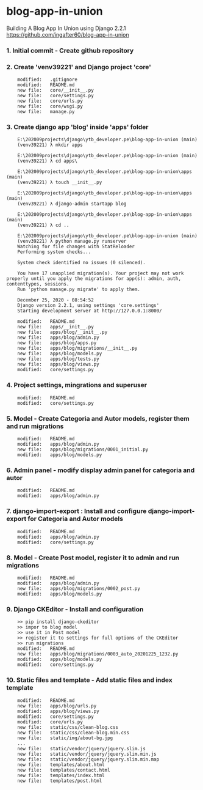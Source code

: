 # blog-app-in-union
Building A Blog App In Union using Django 2.2.1
https://github.com/ingafter60/blog-app-in-union

### 1. Initial commit - Create github repository

### 2. Create 'venv39221' and Django project 'core'

        modified:   .gitignore
        modified:   README.md
        new file:   core/__init__.py
        new file:   core/settings.py
        new file:   core/urls.py
        new file:   core/wsgi.py
        new file:   manage.py

### 3. Create django app 'blog' inside 'apps' folder

		E:\202009projects\django\ytb_developer.pe\blog-app-in-union (main)
		(venv39221) λ mkdir apps
		
		E:\202009projects\django\ytb_developer.pe\blog-app-in-union (main)
		(venv39221) λ cd apps\

		E:\202009projects\django\ytb_developer.pe\blog-app-in-union\apps (main)
		(venv39221) λ touch __init__.py

		E:\202009projects\django\ytb_developer.pe\blog-app-in-union\apps (main)
		(venv39221) λ django-admin startapp blog

		E:\202009projects\django\ytb_developer.pe\blog-app-in-union\apps (main)
		(venv39221) λ cd ..

		E:\202009projects\django\ytb_developer.pe\blog-app-in-union (main)
		(venv39221) λ python manage.py runserver
		Watching for file changes with StatReloader
		Performing system checks...

		System check identified no issues (0 silenced).

		You have 17 unapplied migration(s). Your project may not work properly until you apply the migrations for app(s): admin, auth, contenttypes, sessions.
		Run 'python manage.py migrate' to apply them.

		December 25, 2020 - 08:54:52
		Django version 2.2.1, using settings 'core.settings'
		Starting development server at http://127.0.0.1:8000/

        modified:   README.md
        new file:   apps/__init__.py
        new file:   apps/blog/__init__.py
        new file:   apps/blog/admin.py
        new file:   apps/blog/apps.py
        new file:   apps/blog/migrations/__init__.py
        new file:   apps/blog/models.py
        new file:   apps/blog/tests.py
        new file:   apps/blog/views.py
        modified:   core/settings.py

### 4. Project settings, mingrations and superuser

        modified:   README.md
        modified:   core/settings.py

### 5. Model - Create Categoria and Autor models, register them and run migrations 

        modified:   README.md
        modified:   apps/blog/admin.py
        new file:   apps/blog/migrations/0001_initial.py
        modified:   apps/blog/models.py

### 6. Admin panel - modify display admin panel for categoria and autor

        modified:   README.md
        modified:   apps/blog/admin.py

### 7. django-import-export : Install and configure django-import-export for Categoria and Autor models

        modified:   README.md
        modified:   apps/blog/admin.py
        modified:   core/settings.py

### 8. Model - Create Post model, register it to admin and run migrations

        modified:   README.md
        modified:   apps/blog/admin.py
        new file:   apps/blog/migrations/0002_post.py
        modified:   apps/blog/models.py

### 9. Django CKEditor - Install and configuration

        >> pip install django-ckeditor
        >> impor to blog model
        >> use it in Post model
        >> register it to settings for full options of the CKEditor
        >> run migrations
        modified:   README.md
        new file:   apps/blog/migrations/0003_auto_20201225_1232.py
        modified:   apps/blog/models.py
        modified:   core/settings.py

### 10. Static files and template - Add static files and index template

        modified:   README.md
        new file:   apps/blog/urls.py
        modified:   apps/blog/views.py
        modified:   core/settings.py
        modified:   core/urls.py
        new file:   static/css/clean-blog.css
        new file:   static/css/clean-blog.min.css
        new file:   static/img/about-bg.jpg
        ...
        new file:   static/vendor/jquery/jquery.slim.js
        new file:   static/vendor/jquery/jquery.slim.min.js
        new file:   static/vendor/jquery/jquery.slim.min.map
        new file:   templates/about.html
        new file:   templates/contact.html
        new file:   templates/index.html
        new file:   templates/post.html
















































































































































































